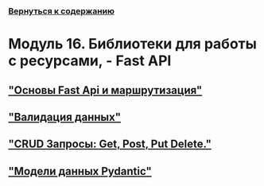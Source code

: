 ### [Вернуться к содержанию](https://github.com/AlexandrKuznetsov1/Practical_work/blob/master/README.md)
# Модуль 16. Библиотеки для работы с ресурсами, -  Fast API
## ["Основы Fast Api и маршрутизация"](https://github.com/AlexandrKuznetsov1/Practical_work/blob/master/Module16/module_16_1.py)
## ["Валидация данных"](https://github.com/AlexandrKuznetsov1/Practical_work/blob/master/Module16/module_16_2.py)
## ["CRUD Запросы: Get, Post, Put Delete."](https://github.com/AlexandrKuznetsov1/Practical_work/blob/master/Module16/module_16_3.py)
## ["Модели данных Pydantic"](https://github.com/AlexandrKuznetsov1/Practical_work/blob/master/Module16/module_16_4.py)
